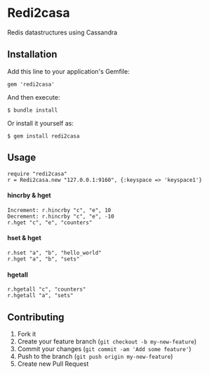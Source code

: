 # Redi2casa

Redis datastructures using Cassandra

## Installation

Add this line to your application's Gemfile:

    gem 'redi2casa'

And then execute:

    $ bundle install

Or install it yourself as:

    $ gem install redi2casa

## Usage

    require "redi2casa"
    r = Redi2casa.new "127.0.0.1:9160", {:keyspace => 'keyspace1'}

#### hincrby & hget

    Increment: r.hincrby "c", "e", 10
    Decrement: r.hincrby "c", "e", -10
    r.hget "c", "e", "counters"

#### hset & hget

    r.hset "a", "b", "hello_world"
    r.hget "a", "b", "sets"

#### hgetall

    r.hgetall "c", "counters"
    r.hgetall "a", "sets"

## Contributing

1. Fork it
2. Create your feature branch (`git checkout -b my-new-feature`)
3. Commit your changes (`git commit -am 'Add some feature'`)
4. Push to the branch (`git push origin my-new-feature`)
5. Create new Pull Request
